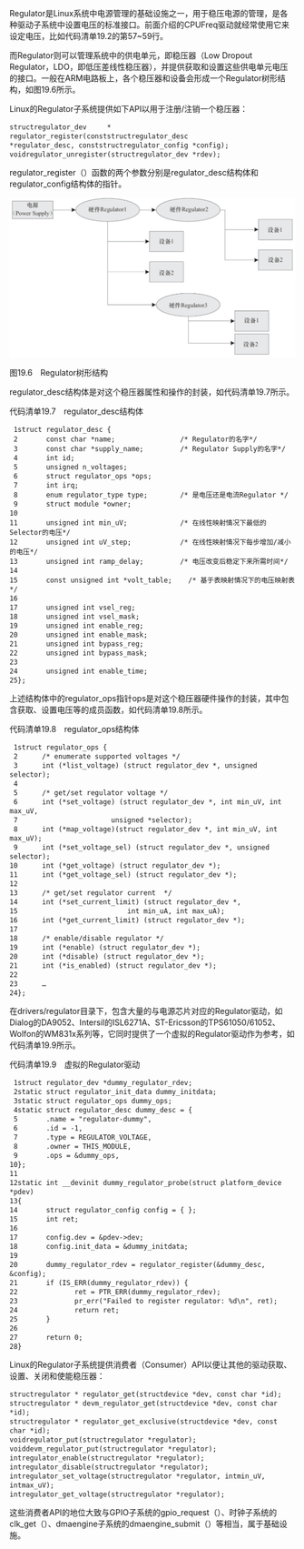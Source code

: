 Regulator是Linux系统中电源管理的基础设施之一，用于稳压电源的管理，是各种驱动子系统中设置电压的标准接口。前面介绍的CPUFreq驱动就经常使用它来设定电压，比如代码清单19.2的第57~59行。

而Regulator则可以管理系统中的供电单元，即稳压器（Low Dropout Regulator，LDO，即低压差线性稳压器），并提供获取和设置这些供电单元电压的接口。一般在ARM电路板上，各个稳压器和设备会形成一个Regulator树形结构，如图19.6所示。

Linux的Regulator子系统提供如下API以用于注册/注销一个稳压器：

```
structregulator_dev     *        regulator_register(conststructregulator_desc
*regulator_desc, conststructregulator_config *config);
voidregulator_unregister(structregulator_dev *rdev);
```

regulator_register（）函数的两个参数分别是regulator_desc结构体和regulator_config结构体的指针。

![image-20250430225501894](./figure/image-20250430225501894.png)

图19.6　Regulator树形结构

regulator_desc结构体是对这个稳压器属性和操作的封装，如代码清单19.7所示。

代码清单19.7　regulator_desc结构体

```
 1struct regulator_desc {
 2       const char *name;                /* Regulator的名字*/
 3       const char *supply_name;         /* Regulator Supply的名字*/
 4       int id;
 5       unsigned n_voltages;
 6       struct regulator_ops *ops;
 7       int irq;
 8       enum regulator_type type;        /* 是电压还是电流Regulator */
 9       struct module *owner;
10
11       unsigned int min_uV;             /* 在线性映射情况下最低的Selector的电压*/
12       unsigned int uV_step;            /* 在线性映射情况下每步增加/减小的电压*/
13       unsigned int ramp_delay;         /* 电压改变后稳定下来所需时间*/
14
15       const unsigned int *volt_table;    /* 基于表映射情况下的电压映射表 */
16
17       unsigned int vsel_reg;
18       unsigned int vsel_mask;
19       unsigned int enable_reg;
20       unsigned int enable_mask;
21       unsigned int bypass_reg;
22       unsigned int bypass_mask;
23
24       unsigned int enable_time;
25};
```

上述结构体中的regulator_ops指针ops是对这个稳压器硬件操作的封装，其中包含获取、设置电压等的成员函数，如代码清单19.8所示。

代码清单19.8　regulator_ops结构体

```
 1struct regulator_ops {
 2      /* enumerate supported voltages */
 3      int (*list_voltage) (struct regulator_dev *, unsigned selector);
 4
 5      /* get/set regulator voltage */
 6      int (*set_voltage) (struct regulator_dev *, int min_uV, int max_uV,
 7                       unsigned *selector);
 8      int (*map_voltage)(struct regulator_dev *, int min_uV, int max_uV);
 9      int (*set_voltage_sel) (struct regulator_dev *, unsigned selector);
10      int (*get_voltage) (struct regulator_dev *);
11      int (*get_voltage_sel) (struct regulator_dev *);
12
13      /* get/set regulator current  */
14      int (*set_current_limit) (struct regulator_dev *,
15                           int min_uA, int max_uA);
16      int (*get_current_limit) (struct regulator_dev *);
17
18      /* enable/disable regulator */
19      int (*enable) (struct regulator_dev *);
20      int (*disable) (struct regulator_dev *);
21      int (*is_enabled) (struct regulator_dev *);
22
23      …
24};
```

在drivers/regulator目录下，包含大量的与电源芯片对应的Regulator驱动，如Dialog的DA9052、Intersil的ISL6271A、ST-Ericsson的TPS61050/61052、Wolfon的WM831x系列等，它同时提供了一个虚拟的Regulator驱动作为参考，如代码清单19.9所示。

代码清单19.9　虚拟的Regulator驱动

```
 1struct regulator_dev *dummy_regulator_rdev;
 2static struct regulator_init_data dummy_initdata;
 3static struct regulator_ops dummy_ops;
 4static struct regulator_desc dummy_desc = {
 5       .name = "regulator-dummy",
 6       .id = -1,
 7       .type = REGULATOR_VOLTAGE,
 8       .owner = THIS_MODULE,
 9       .ops = &dummy_ops,
10};
11
12static int __devinit dummy_regulator_probe(struct platform_device *pdev)
13{
14       struct regulator_config config = { };
15       int ret;
16
17       config.dev = &pdev->dev;
18       config.init_data = &dummy_initdata;
19
20       dummy_regulator_rdev = regulator_register(&dummy_desc, &config);
21       if (IS_ERR(dummy_regulator_rdev)) {
22              ret = PTR_ERR(dummy_regulator_rdev);
23              pr_err("Failed to register regulator: %d\n", ret);
24              return ret;
25       }
26
27       return 0;
28}
```

Linux的Regulator子系统提供消费者（Consumer）API以便让其他的驱动获取、设置、关闭和使能稳压器：

```
structregulator * regulator_get(structdevice *dev, const char *id);
structregulator * devm_regulator_get(structdevice *dev, const char *id);
structregulator * regulator_get_exclusive(structdevice *dev, const char *id);
voidregulator_put(structregulator *regulator);
voiddevm_regulator_put(structregulator *regulator);
intregulator_enable(structregulator *regulator);
intregulator_disable(structregulator *regulator);
intregulator_set_voltage(structregulator *regulator, intmin_uV, intmax_uV);
intregulator_get_voltage(structregulator *regulator);
```

这些消费者API的地位大致与GPIO子系统的gpio_request（）、时钟子系统的clk_get（）、dmaengine子系统的dmaengine_submit（）等相当，属于基础设施。